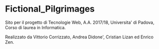 # Fictional_Pilgrimages
Sito per il progetto di Tecnologie Web, A.A. 2017/18, Universita' di Padova, Corso di laurea in Informatica.

Realizzato da Vittorio Corrizzato, Andrea Didone', Cristian Lizan ed Enrico Zen.
